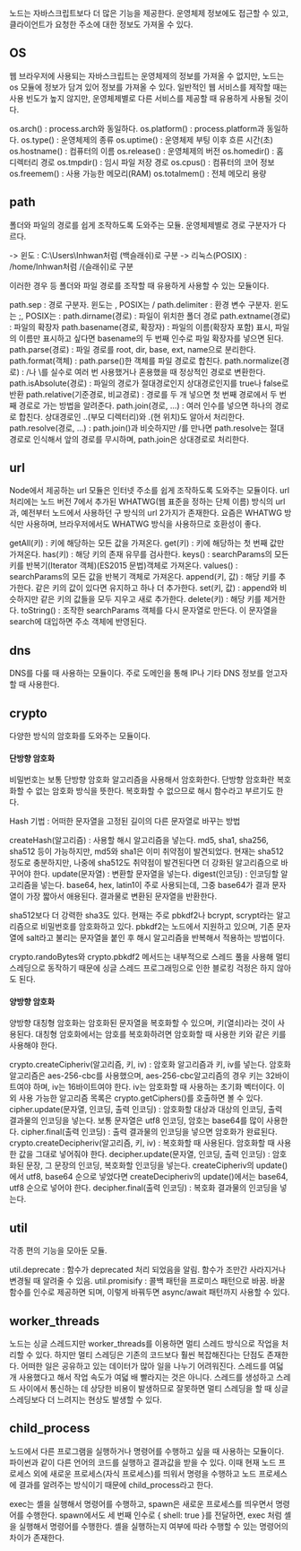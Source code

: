 노드는 자바스크립트보다 더 많은 기능을 제공한다. 운영체제 정보에도 접근할 수 있고, 클라이언트가 요청한 주소에 대한 정보도 가져올 수 있다.

## OS

웹 브라우저에 사용되는 자바스크립트는 운영체제의 정보를 가져올 수 없지만, 노드는 os 모듈에 정보가 담겨 있어 정보를 가져올 수 있다.
일반적인 웹 서비스를 제작할 때는 사용 빈도가 높지 않지만, 운영체제별로 다른 서비스를 제공할 때 유용하게 사용될 것이다.

os.arch() : process.arch와 동일하다.
os.platform() : process.platform과 동일하다.
os.type() : 운영체제의 종류
os.uptime() : 운영체제 부팅 이후 흐른 시간(초)
os.hostname() : 컴퓨터의 이름
os.release() : 운영체제의 버전
os.homedir() : 홈 디렉터리 경로
os.tmpdir() : 임시 파일 저장 경로
os.cpus() : 컴퓨터의 코어 정보
os.freemem() : 사용 가능한 메모리(RAM)
os.totalmem() : 전체 메모리 용량

## path

폴더와 파일의 경로를 쉽게 조작하도록 도와주는 모듈.
운영체제별로 경로 구분자가 다르다.

-> 윈도 : C:\Users\Inhwan처럼 \(백슬래쉬)로 구분
-> 리눅스(POSIX) : /home/Inhwan처럼 /(슬래쉬)로 구분

이러한 경우 등 폴더와 파일 경로를 조작할 때 유용하게 사용할 수 있는 모듈이다.

path.sep : 경로 구분자. 윈도는 \, POSIX는 /
path.delimiter : 환경 변수 구분자. 윈도는 ;, POSIX는 :
path.dirname(경로) : 파일이 위치한 폴더 경로
path.extname(경로) : 파일의 확장자
path.basename(경로, 확장자) : 파일의 이름(확장자 포함) 표시, 파일의 이름만 표시하고 싶다면 basename의 두 번째 인수로 파일 확장자를 넣으면 된다.
path.parse(경로) : 파일 경로를 root, dir, base, ext, name으로 분리한다.
path.format(객체) : path.parse()한 객체를 파일 경로로 합친다.
path.normalize(경로) : /나 \를 실수로 여러 번 사용했거나 혼용했을 때 정상적인 경로로 변환한다.
path.isAbsolute(경로) : 파일의 경로가 절대경로인지 상대경로인지를 true나 false로 반환
path.relative(기준경로, 비교경로) : 경로를 두 개 넣으면 첫 번째 경로에서 두 번째 경로로 가는 방법을 알려준다.
path.join(경로, ...) : 여러 인수를 넣으면 하나의 경로로 합친다. 상대경로인 ..(부모 디렉터리)와 .(현 위치)도 알아서 처리한다.
path.resolve(경로, ...) : path.join()과 비슷하지만 /를 만나면 path.resolve는 절대 경로로 인식해서 앞의 경로를 무시하며, path.join은 상대경로로 처리한다.

## url

Node에서 제공하는 url 모듈은 인터넷 주소를 쉽게 조작하도록 도와주는 모듈이다.
url 처리에는 노드 버전 7에서 추가된 WHATWG(웹 표준을 정하는 단체 이름) 방식의 url과, 예전부터 노드에서 사용하던 구 방식의 url 2가지가 존재한다.
요즘은 WHATWG 방식만 사용하며, 브라우저에서도 WHATWG 방식을 사용하므로 호환성이 좋다.

getAll(키) : 키에 해당하는 모든 값을 가져온다.
get(키) : 키에 해당하는 첫 번째 값만 가져온다.
has(키) : 해당 키의 존재 유무를 검사한다.
keys() : searchParams의 모든 키를 반복기(Iterator 객체)(ES2015 문법)객체로 가져온다.
values() : searchParams의 모든 값을 반복기 객체로 가져온다.
append(키, 값) : 해당 키를 추가한다. 같은 키의 값이 있다면 유지하고 하나 더 추가한다.
set(키, 값) : append와 비슷하지만 같은 키의 값들을 모두 지우고 새로 추가한다.
delete(키) : 해당 키를 제거한다.
toString() : 조작한 searchParams 객체를 다시 문자열로 만든다. 이 문자열을 search에 대입하면 주소 객체에 반영된다.

## dns

DNS를 다룰 때 사용하는 모듈이다. 주로 도메인을 통해 IP나 기타 DNS 정보를 얻고자 할 때 사용한다.

## crypto

다양한 방식의 암호화를 도와주는 모듈이다.

#### 단방향 암호화

비밀번호는 보통 단방향 암호화 알고리즘을 사용해서 암호화한다. 단방향 암호화란 복호화할 수 없는 암호화 방식을 뜻한다.
복호화할 수 없으므로 해시 함수라고 부르기도 한다.

Hash 기법 : 어떠한 문자열을 고정된 길이의 다른 문자열로 바꾸는 방법

createHash(알고리즘) : 사용할 해시 알고리즘을 넣는다. md5, sha1, sha256, sha512 등이 가능하지만, md5와 sha1은 이미 취약점이 발견되었다. 현재는 sha512 정도로 충분하지만, 나중에 sha512도 취약점이 발견된다면 더 강화된 알고리즘으로 바꾸어야 한다.
update(문자열) : 변환할 문자열을 넣는다.
digest(인코딩) : 인코딩할 알고리즘을 넣는다. base64, hex, latin1이 주로 사용되는데, 그중 base64가 결과 문자열이 가장 짧아서 애용된다. 결과물로 변환된 문자열을 반환한다.

sha512보다 더 강력한 sha3도 있다.
현재는 주로 pbkdf2나 bcrypt, scrypt라는 알고리즘으로 비밀번호를 암호화하고 있다. pbkdf2는 노드에서 지원하고 있으며, 기존 문자열에 salt라고 불리는 문자열을 붙인 후 해시 알고리즘을 반복해서 적용하는 방법이다.

crypto.randoBytes와 crypto.pbkdf2 메서드는 내부적으로 스레드 풀을 사용해 멀티 스레딩으로 동작하기 때문에 싱글 스레드 프로그래밍으로 인한 블로킹 걱정은 하지 않아도 된다.

#### 양방향 암호화

양방향 대칭형 암호화는 암호화된 문자열을 복호화할 수 있으며, 키(열쇠)라는 것이 사용된다. 대칭형 암호화에서는 암호를 복호화하려면 암호화할 때 사용한 키와 같은 키를 사용해야 한다.

crypto.createCipheriv(알고리즘, 키, iv) : 암호화 알고리즘과 키, iv를 넣는다. 암호화 알고리즘은 aes-256-cbc를 사용했으며, aes-256-cbc알고리즘의 경우 키는 32바이트여야 하며, iv는 16바이트여야 한다. iv는 암호화할 때 사용하는 초기화 벡터이다. 이 외 사용 가능한 알고리즘 목록은 crypto.getCiphers()를 호출하면 볼 수 있다.
cipher.update(문자열, 인코딩, 출력 인코딩) : 암호화할 대상과 대상의 인코딩, 출력 결과물의 인코딩을 넣는다. 보통 문자열은 utf8 인코딩, 암호는 base64를 많이 사용한다.
cipher.final(출력 인코딩) : 출력 결과물의 인코딩을 넣으면 암호화가 완료된다.
crypto.createDecipheriv(알고리즘, 키, iv) : 복호화할 때 사용된다. 암호화할 때 사용한 값을 그대로 넣어줘야 한다.
decipher.update(문자열, 인코딩, 출력 인코딩) : 암호화된 문장, 그 문장의 인코딩, 복호화할 인코딩을 넣는다. createCipheriv의 update()에서 utf8, base64 순으로 넣었다면 createDecipheriv의 update()에서는 base64, utf8 순으로 넣어야 한다.
decipher.final(출력 인코딩) : 복호화 결과물의 인코딩을 넣는다.

## util

각종 편의 기능을 모아둔 모듈. 

util.deprecate : 함수가 deprecated 처리 되었음을 알림. 함수가 조만간 사라지거나 변경될 때 알려줄 수 있음.
util.promisify : 콜백 패턴을 프로미스 패턴으로 바꿈. 바꿀 함수를 인수로 제공하면 되며, 이렇게 바꿔두면 async/await 패턴까지 사용할 수 있다.

## worker_threads

노드는 싱글 스레드지만 worker_threads를 이용하면 멀티 스레드 방식으로 작업을 처리할 수 있다.
하지만 멀티 스레딩은 기존의 코드보다 훨씬 복잡해진다는 단점도 존재한다.
어떠한 일은 공유하고 있는 데이터가 많아 일을 나누기 어려워진다.
스레드를 여덟 개 사용했다고 해서 작업 속도가 여덟 배 빨라지는 것은 아니다. 스레드를 생성하고 스레드 사이에서 통신하는 데 상당한 비용이 발생하므로 잘못하면 멀티 스레딩을 할 때 싱글 스레딩보다 더 느려지는 현상도 발생할 수 있다.

## child_process

노드에서 다른 프로그램을 실행하거나 명령어를 수행하고 싶을 때 사용하는 모듈이다. 파이썬과 같이 다른 언어의 코드를 실행하고 결과값을 받을 수 있다.
이때 현재 노드 프로세스 외에 새로운 프로세스(자식 프로세스)를 띄워서 명령을 수행하고 노드 프로세스에 결과를 알려주는 방식이기 때문에 child_process라고 한다.

exec는 셸을 실행해서 명령어를 수행하고, spawn은 새로운 프로세스를 띄우면서 명령어를 수행한다. spawn에서도 세 번째 인수로 { shell: true }를 전달하면, exec 처럼 셸을 실행해서 명령어를 수행한다. 셸을 실행하는지 여부에 따라 수행할 수 있는 명령어의 차이가 존재한다.